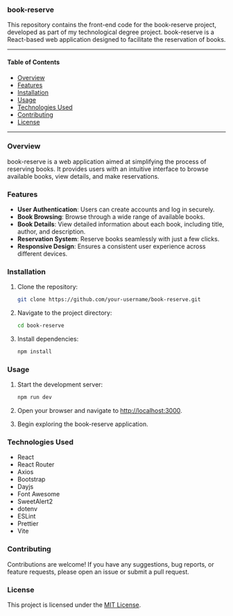 ### book-reserve

This repository contains the front-end code for the book-reserve project, developed as part of my technological degree project. book-reserve is a React-based web application designed to facilitate the reservation of books.

---

#### Table of Contents

- [Overview](#overview)
- [Features](#features)
- [Installation](#installation)
- [Usage](#usage)
- [Technologies Used](#technologies-used)
- [Contributing](#contributing)
- [License](#license)

---

### Overview

book-reserve is a web application aimed at simplifying the process of reserving books. It provides users with an intuitive interface to browse available books, view details, and make reservations.

### Features

- **User Authentication**: Users can create accounts and log in securely.
- **Book Browsing**: Browse through a wide range of available books.
- **Book Details**: View detailed information about each book, including title, author, and description.
- **Reservation System**: Reserve books seamlessly with just a few clicks.
- **Responsive Design**: Ensures a consistent user experience across different devices.

### Installation

1. Clone the repository:

    ```bash
    git clone https://github.com/your-username/book-reserve.git
    ```

2. Navigate to the project directory:

    ```bash
    cd book-reserve
    ```

3. Install dependencies:

    ```bash
    npm install
    ```

### Usage

1. Start the development server:

    ```bash
    npm run dev
    ```

2. Open your browser and navigate to [http://localhost:3000](http://localhost:3000).

3. Begin exploring the book-reserve application.

### Technologies Used

- React
- React Router
- Axios
- Bootstrap
- Dayjs
- Font Awesome
- SweetAlert2
- dotenv
- ESLint
- Prettier
- Vite

### Contributing

Contributions are welcome! If you have any suggestions, bug reports, or feature requests, please open an issue or submit a pull request.

### License

This project is licensed under the [MIT License](LICENSE).

